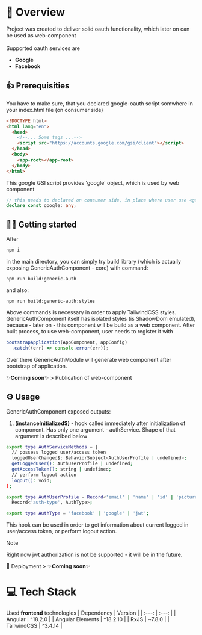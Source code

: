 # 🔑 Overview

Project was created to deliver solid oauth functionality, which later on can be used as web-component <br><br>
Supported oauth services are

<ul style="list-style-type: disc;">
<li><b>Google</b></li>
<li><b>Facebook</b></li>
</ul>

## 👍 Prerequisities

You have to make sure, that you declared google-oauth script somwhere in your index.html file (on consumer side)

```html
<!DOCTYPE html>
<html lang="en">
  <head>
    <!--... Some tags ...-->
    <script src="https://accounts.google.com/gsi/client"></script>
  </head>
  <body>
    <app-root></app-root>
  </body>
</html>
```

This google GSI script provides 'google' object, which is used by web component

```ts
// this needs to declared on consumer side, in place where user use <generic-auth> </generic-auth> components
declare const google: any;
```

## 🏃‍♂️ Getting started

After

```sh
npm i
```

in the main directory, you can simply try build library (which is actually exposing GenericAuthComponent - core) with command:

```ssh
npm run build:generic-auth
```

and also:

```ssh
npm run build:generic-auth:styles
```

Above commands is necessary in order to apply TailwindCSS styles. <br>
GenericAuthComponent itself has isolated styles (is ShadowDom emulated), because - later on - this component will be build as a web component.
After built process, to use web-component, user needs to register it with

```ts
bootstrapApplication(AppComponent, appConfig)
  .catch((err) => console.error(err));
```

Over there GenericAuthModule will generate web component after bootstrap of application.

✨**Coming soon**✨ > Publication of web-component

## ⚙ Usage

GenericAuthComponent exposed outputs:

1. **(instanceInitialized$)** - hook called immediately after initialization of component. Has only one argument - authService. Shape of that argument is described below

```bash
export type AuthServiceMethods = {
  // possess logged user/access token
  loggedUserChanged$: BehaviorSubject<AuthUserProfile | undefined>;
  getLoggedUser(): AuthUserProfile | undefined;
  getAccessToken(): string | undefined;
  // perform logout action
  logout(): void;
};

export type AuthUserProfile = Record<'email' | 'name' | 'id' | 'picture', string> &
  Record<'auth-type', AuthType>;

export type AuthType = 'facebook' | 'google' | 'jwt';
```

This hook can be used in order to get information about current logged in user/access token, or perform logout action.

> [!NOTE]  
> Right now jwt authorization is not be supported - it will be in the future.

🚀 Deployment > ✨**Coming soon**✨

# 💻 Tech Stack

Used **frontend** technologies
| Dependency | Version |
| :---: | :---: |
| Angular | ^18.2.0 |
| Angular Elements | ^18.2.10 |
| RxJS | ~7.8.0 |
| TailwindCSS | ^3.4.14 |
